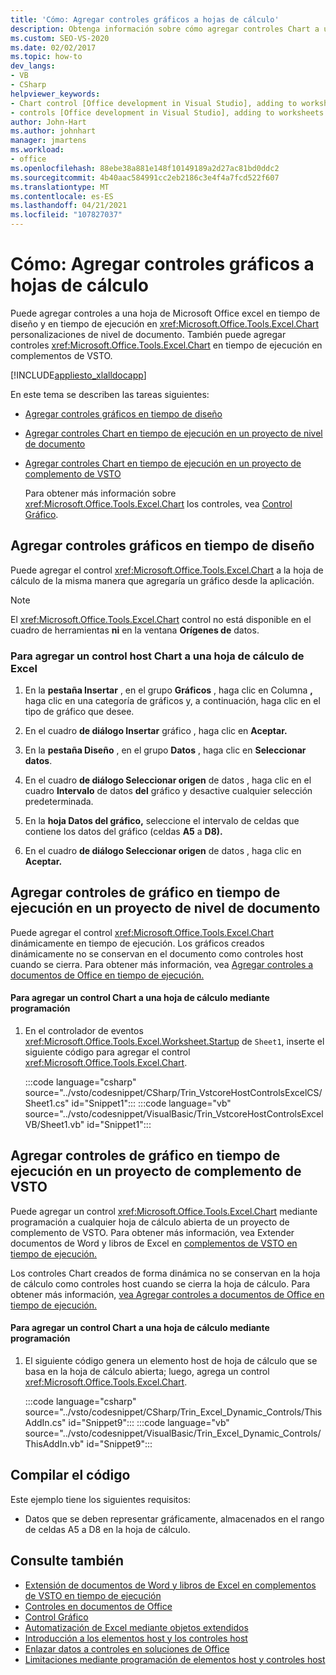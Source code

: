 ```yaml
---
title: 'Cómo: Agregar controles gráficos a hojas de cálculo'
description: Obtenga información sobre cómo agregar controles Chart a una hoja de Microsoft Office excel en tiempo de diseño y en tiempo de ejecución en personalizaciones de nivel de documento.
ms.custom: SEO-VS-2020
ms.date: 02/02/2017
ms.topic: how-to
dev_langs:
- VB
- CSharp
helpviewer_keywords:
- Chart control [Office development in Visual Studio], adding to worksheets
- controls [Office development in Visual Studio], adding to worksheets
author: John-Hart
ms.author: johnhart
manager: jmartens
ms.workload:
- office
ms.openlocfilehash: 88ebe38a881e148f10149189a2d27ac81bd0ddc2
ms.sourcegitcommit: 4b40aac584991cc2eb2186c3e4f4a7fcd522f607
ms.translationtype: MT
ms.contentlocale: es-ES
ms.lasthandoff: 04/21/2021
ms.locfileid: "107827037"
---
```

# <a name="how-to-add-chart-controls-to-worksheets"></a>Cómo: Agregar controles gráficos a hojas de cálculo
  Puede agregar controles a una hoja de Microsoft Office excel en tiempo de diseño y en tiempo de ejecución en <xref:Microsoft.Office.Tools.Excel.Chart> personalizaciones de nivel de documento. También puede agregar controles <xref:Microsoft.Office.Tools.Excel.Chart> en tiempo de ejecución en complementos de VSTO.

 [!INCLUDE[appliesto_xlalldocapp](../vsto/includes/appliesto-xlalldocapp-md.md)]

 En este tema se describen las tareas siguientes:

- [Agregar controles gráficos en tiempo de diseño](#designtime)

- [Agregar controles Chart en tiempo de ejecución en un proyecto de nivel de documento](#runtimedoclevel)

- [Agregar controles Chart en tiempo de ejecución en un proyecto de complemento de VSTO](#runtimeaddin)

  Para obtener más información sobre <xref:Microsoft.Office.Tools.Excel.Chart> los controles, vea [Control Gráfico](../vsto/chart-control.md).

## <a name="add-chart-controls-at-design-time"></a><a name="designtime"></a> Agregar controles gráficos en tiempo de diseño
 Puede agregar el control <xref:Microsoft.Office.Tools.Excel.Chart> a la hoja de cálculo de la misma manera que agregaría un gráfico desde la aplicación.

> [!NOTE]
> El <xref:Microsoft.Office.Tools.Excel.Chart> control no está disponible en el cuadro de herramientas **ni** en la ventana **Orígenes de** datos.

### <a name="to-add-a-chart-host-control-to-a-worksheet-in-excel"></a>Para agregar un control host Chart a una hoja de cálculo de Excel

1. En la **pestaña Insertar** , en el grupo **Gráficos** , haga clic en Columna **,** haga clic en una categoría de gráficos y, a continuación, haga clic en el tipo de gráfico que desee.

2. En el cuadro **de diálogo Insertar** gráfico , haga clic en **Aceptar.**

3. En la **pestaña Diseño** , en el grupo **Datos** , haga clic en **Seleccionar datos**.

4. En el cuadro **de diálogo Seleccionar origen** de datos , haga clic en el cuadro **Intervalo** de datos **del** gráfico y desactive cualquier selección predeterminada.

5. En la **hoja Datos del gráfico,** seleccione el intervalo de celdas que contiene los datos del gráfico (celdas **A5** a **D8).**

6. En el cuadro **de diálogo Seleccionar origen** de datos , haga clic en **Aceptar.**

## <a name="add-chart-controls-at-run-time-in-a-document-level-project"></a><a name="runtimedoclevel"></a> Agregar controles de gráfico en tiempo de ejecución en un proyecto de nivel de documento
 Puede agregar el control <xref:Microsoft.Office.Tools.Excel.Chart> dinámicamente en tiempo de ejecución. Los gráficos creados dinámicamente no se conservan en el documento como controles host cuando se cierra. Para obtener más información, vea [Agregar controles a documentos de Office en tiempo de ejecución.](../vsto/adding-controls-to-office-documents-at-run-time.md)

#### <a name="to-add-a-chart-control-to-a-worksheet-programmatically"></a>Para agregar un control Chart a una hoja de cálculo mediante programación

1. En el controlador de eventos <xref:Microsoft.Office.Tools.Excel.Worksheet.Startup> de `Sheet1`, inserte el siguiente código para agregar el control <xref:Microsoft.Office.Tools.Excel.Chart>.

     :::code language="csharp" source="../vsto/codesnippet/CSharp/Trin_VstcoreHostControlsExcelCS/Sheet1.cs" id="Snippet1":::
     :::code language="vb" source="../vsto/codesnippet/VisualBasic/Trin_VstcoreHostControlsExcelVB/Sheet1.vb" id="Snippet1":::

## <a name="add-chart-controls-at-run-time-in-a-vsto-add-in-project"></a><a name="runtimeaddin"></a> Agregar controles de gráfico en tiempo de ejecución en un proyecto de complemento de VSTO
 Puede agregar un control <xref:Microsoft.Office.Tools.Excel.Chart> mediante programación a cualquier hoja de cálculo abierta de un proyecto de complemento de VSTO. Para obtener más información, vea Extender documentos de Word y libros de Excel en [complementos de VSTO en tiempo de ejecución.](../vsto/extending-word-documents-and-excel-workbooks-in-vsto-add-ins-at-run-time.md)

 Los controles Chart creados de forma dinámica no se conservan en la hoja de cálculo como controles host cuando se cierra la hoja de cálculo. Para obtener más información, [vea Agregar controles a documentos de Office en tiempo de ejecución.](../vsto/adding-controls-to-office-documents-at-run-time.md)

#### <a name="to-add-a-chart-control-to-a-worksheet-programmatically"></a>Para agregar un control Chart a una hoja de cálculo mediante programación

1. El siguiente código genera un elemento host de hoja de cálculo que se basa en la hoja de cálculo abierta; luego, agrega un control <xref:Microsoft.Office.Tools.Excel.Chart>.

     :::code language="csharp" source="../vsto/codesnippet/CSharp/Trin_Excel_Dynamic_Controls/ThisAddIn.cs" id="Snippet9":::
     :::code language="vb" source="../vsto/codesnippet/VisualBasic/Trin_Excel_Dynamic_Controls/ThisAddIn.vb" id="Snippet9":::

## <a name="compile-the-code"></a>Compilar el código
 Este ejemplo tiene los siguientes requisitos:

- Datos que se deben representar gráficamente, almacenados en el rango de celdas A5 a D8 en la hoja de cálculo.

## <a name="see-also"></a>Consulte también
- [Extensión de documentos de Word y libros de Excel en complementos de VSTO en tiempo de ejecución](../vsto/extending-word-documents-and-excel-workbooks-in-vsto-add-ins-at-run-time.md)
- [Controles en documentos de Office](../vsto/controls-on-office-documents.md)
- [Control Gráfico](../vsto/chart-control.md)
- [Automatización de Excel mediante objetos extendidos](../vsto/automating-excel-by-using-extended-objects.md)
- [Introducción a los elementos host y los controles host](../vsto/host-items-and-host-controls-overview.md)
- [Enlazar datos a controles en soluciones de Office](../vsto/binding-data-to-controls-in-office-solutions.md)
- [Limitaciones mediante programación de elementos host y controles host](../vsto/programmatic-limitations-of-host-items-and-host-controls.md)
